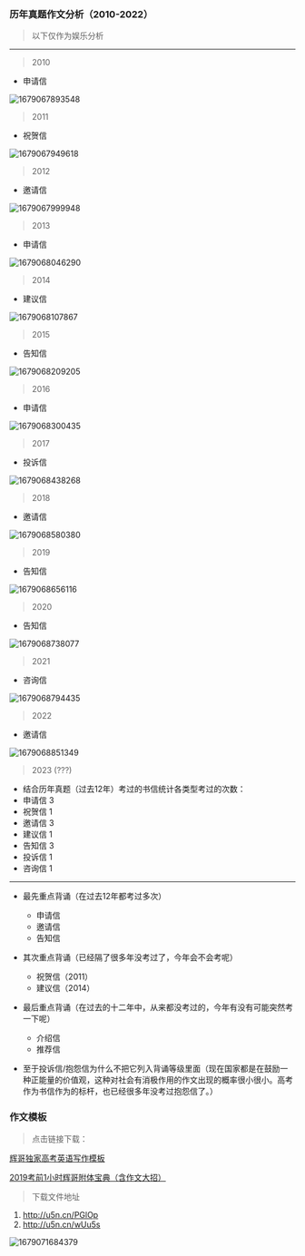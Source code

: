 ### 历年真题作文分析（2010-2022）

> 以下仅作为娱乐分析

---

> 2010

- 申请信

![1679067893548](image/广东专升本作文押题/1679067893548.png)

> 2011

- 祝贺信

![1679067949618](image/广东专升本作文押题/1679067949618.png)

> 2012

- 邀请信

![1679067999948](image/广东专升本作文押题/1679067999948.png)

> 2013

- 申请信

![1679068046290](image/广东专升本作文押题/1679068046290.png)

> 2014

- 建议信

![1679068107867](image/广东专升本作文押题/1679068107867.png)

> 2015

- 告知信

![1679068209205](image/广东专升本作文押题/1679068209205.png)

> 2016

- 申请信

![1679068300435](image/广东专升本作文押题/1679068300435.png)

> 2017

- 投诉信

![1679068438268](image/广东专升本作文押题/1679068438268.png)

> 2018

- 邀请信

![1679068580380](image/广东专升本作文押题/1679068580380.png)

> 2019

- 告知信

![1679068656116](image/广东专升本作文押题/1679068656116.png)

> 2020

- 告知信

![1679068738077](image/广东专升本作文押题/1679068738077.png)

> 2021

- 咨询信

![1679068794435](image/广东专升本作文押题/1679068794435.png)

> 2022

- 邀请信

![1679068851349](image/广东专升本作文押题/1679068851349.png)

> 2023 (???)

- 结合历年真题（过去12年）考过的书信统计各类型考过的次数：
- 申请信 3
- 祝贺信 1
- 邀请信 3
- 建议信 1
- 告知信 3
- 投诉信 1
- 咨询信 1

---

- 最先重点背诵（在过去12年都考过多次）

  - 申请信
  - 邀请信
  - 告知信
- 其次重点背诵（已经隔了很多年没考过了，今年会不会考呢）

  - 祝贺信（2011）
  - 建议信（2014）
- 最后重点背诵（在过去的十二年中，从来都没考过的，今年有没有可能突然考一下呢）

  - 介绍信
  - 推荐信
- 至于投诉信/抱怨信为什么不把它列入背诵等级里面（现在国家都是在鼓励一种正能量的价值观，这种对社会有消极作用的作文出现的概率很小很小。高考作为书信作为的标杆，也已经很多年没考过抱怨信了。）

### 作文模板

> 点击链接下载：

[辉哥独家高考英语写作模板](https://images.codeslive.top/doc/%E8%BE%89%E5%93%A5%E7%8B%AC%E5%AE%B6%E9%AB%98%E8%80%83%E8%8B%B1%E8%AF%AD%E5%86%99%E4%BD%9C%E6%A8%A1%E6%9D%BF.pdf)

[2019考前1小时辉哥附体宝典（含作文大招）](https://images.codeslive.top/doc/2019%E8%80%83%E5%89%8D1%E5%B0%8F%E6%97%B6%E8%BE%89%E5%93%A5%E9%99%84%E4%BD%93%E5%AE%9D%E5%85%B8%EF%BC%88%E5%90%AB%E4%BD%9C%E6%96%87%E5%A4%A7%E6%8B%9B%EF%BC%89.pdf)

> 下载文件地址

1. http://u5n.cn/PGlOp
2. http://u5n.cn/wUu5s

![1679071684379](image/广东专升本作文押题分析/1679071684379.jpg)
